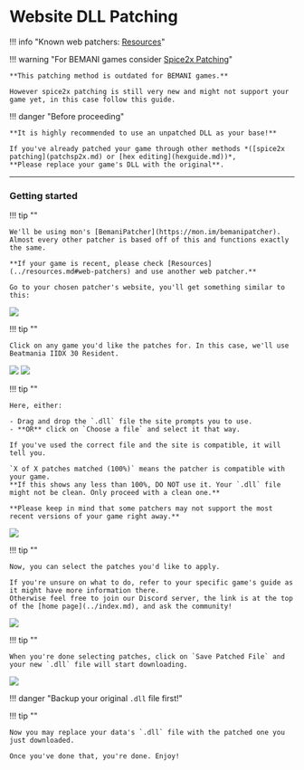 # Website DLL Patching

!!! info "Known web patchers: [Resources](../resources.md#web-patchers)"

!!! warning "For BEMANI games consider [Spice2x Patching](patchsp2x.md)"

	**This patching method is outdated for BEMANI games.**

	However spice2x patching is still very new and might not support your game yet, in this case follow this guide.

!!! danger "Before proceeding"

	**It is highly recommended to use an unpatched DLL as your base!**
	
	If you've already patched your game through other methods *([spice2x patching](patchsp2x.md) or [hex editing](hexguide.md))*,  
	**Please replace your game's DLL with the original**.

---
### Getting started

!!! tip ""

	We'll be using mon's [BemaniPatcher](https://mon.im/bemanipatcher).  
	Almost every other patcher is based off of this and functions exactly the same.   

	**If your game is recent, please check [Resources](../resources.md#web-patchers) and use another web patcher.**

	Go to your chosen patcher's website, you'll get something similar to this:

<img src="/img/patchweb/1.png">

!!! tip ""

	Click on any game you'd like the patches for. In this case, we'll use Beatmania IIDX 30 Resident.

<img src="/img/patchweb/2.png">

<img src="/img/patchweb/3.png">

!!! tip ""

	Here, either:

	- Drag and drop the `.dll` file the site prompts you to use.
	- **OR** click on `Choose a file` and select it that way.

	If you've used the correct file and the site is compatible, it will tell you.

	`X of X patches matched (100%)` means the patcher is compatible with your game.  
	**If this shows any less than 100%, DO NOT use it. Your `.dll` file might not be clean. Only proceed with a clean one.**

	**Please keep in mind that some patchers may not support the most recent versions of your game right away.**

<img src="/img/patchweb/4.png">

!!! tip ""

	Now, you can select the patches you'd like to apply. 
	
	If you're unsure on what to do, refer to your specific game's guide as it might have more information there.  
	Otherwise feel free to join our Discord server, the link is at the top of the [home page](../index.md), and ask the community!

<img src="/img/patchweb/5.png">

!!! tip ""

	When you're done selecting patches, click on `Save Patched File` and your new `.dll` file will start downloading.

<img src="/img/patchweb/6.png">

!!! danger "Backup your original `.dll` file first!"

!!! tip ""

	Now you may replace your data's `.dll` file with the patched one you just downloaded.

	Once you've done that, you're done. Enjoy!
